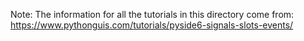 Note: The information for all the tutorials in this directory come from: https://www.pythonguis.com/tutorials/pyside6-signals-slots-events/